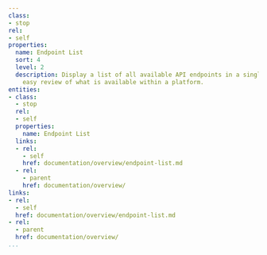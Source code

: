 ```yaml
---
class:
- stop
rel:
- self
properties:
  name: Endpoint List
  sort: 4
  level: 2
  description: Display a list of all available API endpoints in a single list for
    easy review of what is available within a platform.
entities:
- class:
  - stop
  rel:
  - self
  properties:
    name: Endpoint List
  links:
  - rel:
    - self
    href: documentation/overview/endpoint-list.md
  - rel:
    - parent
    href: documentation/overview/
links:
- rel:
  - self
  href: documentation/overview/endpoint-list.md
- rel:
  - parent
  href: documentation/overview/
...
```

